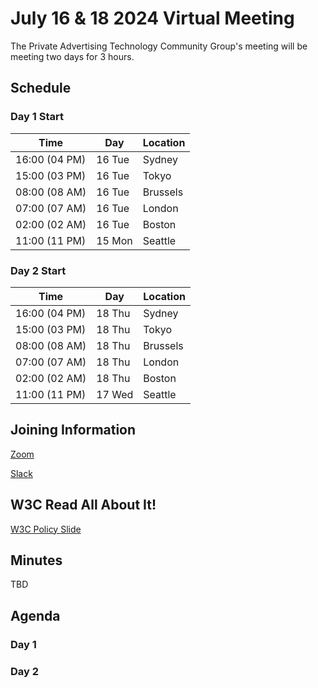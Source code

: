 # July 16 & 18 2024 Virtual Meeting

The Private Advertising Technology Community Group's meeting will be meeting two days for 3 hours.

## Schedule

### Day 1 Start

| Time          | Day    | Location      |
| ------------- | ------ | ------------- |
| 16:00 (04 PM) | 16 Tue | Sydney        |
| 15:00 (03 PM) | 16 Tue | Tokyo         |
| 08:00 (08 AM) | 16 Tue | Brussels      |
| 07:00 (07 AM) | 16 Tue | London        |
| 02:00 (02 AM) | 16 Tue | Boston        |
| 11:00 (11 PM) | 15 Mon | Seattle       |

### Day 2 Start

| Time          | Day    | Location      |
| ------------- | ------ | ------------- |
| 16:00 (04 PM) | 18 Thu | Sydney        |
| 15:00 (03 PM) | 18 Thu | Tokyo         |
| 08:00 (08 AM) | 18 Thu | Brussels      |
| 07:00 (07 AM) | 18 Thu | London        |
| 02:00 (02 AM) | 18 Thu | Boston        |
| 11:00 (11 PM) | 17 Wed | Seattle       |

## Joining Information

[Zoom](https://w3c.zoom.us/j/82659868398?pwd=R2wyMlVzVGcwcmZJb1BpZmdDc2crUT09)

[Slack](https://www.w3.org/wiki/Slack)

## W3C Read All About It!

[W3C Policy Slide](https://github.com/patcg/meetings/blob/main/W3C%20Read%20All%20About%20It!.pdf)

## Minutes

TBD

## Agenda

### Day 1

### Day 2
